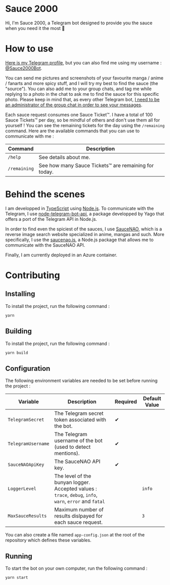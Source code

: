 # Sauce 2000
Hi, I'm Sauce 2000, a Telegram bot designed to provide you the sauce when you need it the most 🤗

# How to use
[Here is my Telegram profile](http://t.me/Sauce2000Bot), but you can also find me using my username : [@Sauce2000Bot](http://t.me/Sauce2000Bot).

You can send me pictures and screenshots of your favourite manga / anime / fanarts and more spicy stuff, and I will try my best to find the sauce (the "source"). You can also add me to your group chats, and tag me while replying to a photo in the chat to ask me to find the sauce for this specific photo. Please keep in mind that, as every other Telegram bot, [I need to be an administrator of the group chat in order to see your messages](https://core.telegram.org/bots/faq).

Each sauce request consumes one Sauce Ticket™. I have a total of 100 Sauce Tickets™ per day, so be mindful of others and don't use them all for yourself ! You can see the remaining tickets for the day using the `/remaining` command. Here are the available commands that you can use to communicate with me :

| Command      | Description                                          |
|--------------|------------------------------------------------------|
| `/help`      | See details about me.                                |
| `/remaining` | See how many Sauce Tickets™ are remaining for today. |

# Behind the scenes
I am developped in [TypeScript](https://www.typescriptlang.org/) using [Node.js](https://nodejs.org/en/). To communicate with the Telegram, I use [node-telegram-bot-api](https://github.com/yagop/node-telegram-bot-api), a package developped by Yago that offers a port of the Telegram API in Node.js.

In order to find even the spiciest of the sauces, I use [SauceNAO](https://saucenao.com/), which is a reverse image search website specialized in anime, mangas and such. More specifically, I use the [saucenao.js](https://www.npmjs.com/package/saucenao.js), a Node.js package that allows me to communicate with the SauceNAO API.

Finally, I am currently deployed in an Azure container.

# Contributing
## Installing
To install the project, run the following command :

```bash
yarn
```

## Building
To install the project, run the following command :

```bash
yarn build
```

## Configuration
The following environment variables are needed to be set before running the project :

| Variable           | Description                                                                                             | Required | Default Value |
|--------------------|---------------------------------------------------------------------------------------------------------|----------|---------------|
| `TelegramSecret`   | The Telegram secret token associated with the bot.                                                      | ✔        |               |
| `TelegramUsername` | The Telegram username of the bot (used to detect mentions).                                             | ✔        |               |
| `SauceNAOApiKey`   | The SauceNAO API key.                                                                                   | ✔        |               |
| `LoggerLevel`      | The level of the bunyan logger. Accepted values : `trace`, `debug`, `info`, `warn`, `error` and `fatal` |          | `info`        |
| `MaxSauceResults`  | Maximum number of results dislpayed for each sauce request.                                             |          | `3`           |

You can also create a file named `app-config.json` at the root of the repository which defines these variables.

## Running
To start the bot on your own computer, run the following command :

```bash
yarn start
```
